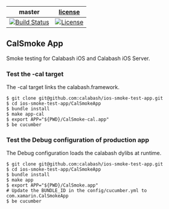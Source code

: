 | master  |  [license](LICENSE) |
|---------|---------------------|
|[![Build Status](https://travis-ci.org/calabash/ios-smoke-test-app.svg?branch=master)](https://travis-ci.org/calabash/ios-smoke-test-app)| [![License](https://img.shields.io/badge/licence-MIT-blue.svg)](http://opensource.org/licenses/MIT) |

## CalSmoke App

Smoke testing for Calabash iOS and Calabash iOS Server.


### Test the -cal target

The -cal target links the calabash.framework.

```
$ git clone git@github.com:calabash/ios-smoke-test-app.git
$ cd ios-smoke-test-app/CalSmokeApp
$ bundle install
$ make app-cal
$ export APP="${PWD}/CalSmoke-cal.app"
$ be cucumber
```

### Test the Debug configuration of production app

The Debug configuration loads the calabash dylibs at runtime.

```
$ git clone git@github.com:calabash/ios-smoke-test-app.git
$ cd ios-smoke-test-app/CalSmokeApp
$ bundle install
$ make app
$ export APP="${PWD}/CalSmoke.app"
# Update the BUNDLE_ID in the config/cucumber.yml to com.xamarin.CalSmokeApp
$ be cucumber
```


